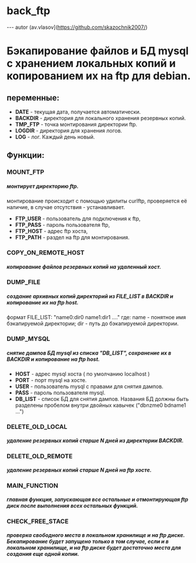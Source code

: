 # back_ftp
--- autor (av.vlasov](https://github.com/skazochnik2007/)
# Бэкапирование файлов и БД mysql с хранением локальных копий и копированием их на ftp для debian.

## переменные:
  - **DATE** - текущая дата, получается автоматически.  
  - **BACKDIR** - директория для локального хранения резервных копий.  
  - **TMP_FTP** - точка монтирования директории ftp.  
  - **LOGDIR** - директория для хранения логов.  
  - **LOG** - лог. Каждый день новый.  

## Функции:

### MOUNT_FTP
##### монтирует директорию ftp.
монтирование происходит с помощью удилиты curlftp, проверяется её наличие, в случае отсутствия - устанавливает.  
  - **FTP_USER** - пользователь для подключения к ftp,  
  - **FTP_PASS** - пароль пользователя ftp,  
  - **FTP_HOST** - адрес ftp хоста,  
  - **FTP_PATH** - раздел на ftp для монтирования.  

### COPY_ON_REMOTE_HOST 
##### копирование файлов резервных копий на удаленный хост.

### DUMP_FILE
##### создание архивных копий директорий из FILE_LIST в BACKDIR и копирование их на ftp host.
формат FILE_LIST:
"name0:dir0 name1:dir1 ...." где:
name - понятное имя бэкапируемой директории;
dir - путь до бэкапируемой директории.

### DUMP_MYSQL 
##### снятие дампов БД mysql из списка "DB_LIST", сохранение их в BACKDIR и копирование на ftp host.
  - **HOST** - адрес mysql хоста ( по умолчанию localhost )  
  - **PORT** - порт mysql на хосте.  
  - **USER** - пользователь mysql с правами для снятия дампов.  
  - **PASS** - пароль пользователя mysql.  
  - **DB_LIST** - список БД для снятия дампов. Названия БД должны быть разделены пробелом внутри двойных кавычек ("dbnzme0 bdname1 ...")  

### DELETE_OLD_LOCAL 
##### удаление резервных копий старше N дней из директории BACKDIR.

### DELETE_OLD_REMOTE 
##### удаление резервных копий старше N дней на ftp хосте.

### MAIN_FUNCTION 
##### главная функция, запускающая все остальные и отмонтирующая ftp диск после выполнения всех остальных функций.

### CHECK_FREE_STACE 
##### проверка свободного места в локальном хранилище и на ftp диске. Бекапирование будет запущено только в том случае, если и в локальном хранилище, и на ftp диске будет достаточно места для создания еще одной копии.
